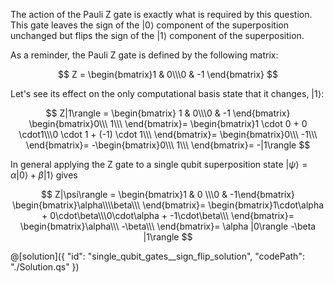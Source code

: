 The action of the Pauli Z gate is exactly what is required by this question.
This gate leaves the sign of the $|0\rangle$ component of the superposition unchanged but flips the sign of the $|1\rangle$ component of the superposition.

As a reminder, the Pauli Z gate is defined by the following matrix:

$$
Z =
 \begin{bmatrix}1 & 0\\\0 & -1 \end{bmatrix}
$$

Let's see its effect on the only computational basis state that it changes, $|1\rangle$:

$$
Z|1\rangle =
 \begin{bmatrix} 1 & 0\\\0 & -1 \end{bmatrix}
 \begin{bmatrix}0\\\ 1\\\ \end{bmatrix}=
\begin{bmatrix}1 \cdot 0 + 0 \cdot1\\\0 \cdot 1 +  (-1) \cdot 1\\\ \end{bmatrix}=
\begin{bmatrix}0\\\ -1\\\ \end{bmatrix}=
 -\begin{bmatrix}0\\\ 1\\\ \end{bmatrix}=
-|1\rangle
$$

In general applying the Z gate to a single qubit superposition state $|\psi\rangle = \alpha |0\rangle + \beta |1\rangle$ gives

$$
Z|\psi\rangle =
 \begin{bmatrix}1 & 0 \\\0 & -1\end{bmatrix}
 \begin{bmatrix}\alpha\\\\beta\\\ \end{bmatrix}=
\begin{bmatrix}1\cdot\alpha + 0\cdot\beta\\\0\cdot\alpha + -1\cdot\beta\\\ \end{bmatrix}=
 \begin{bmatrix}\alpha\\\ -\beta\\\ \end{bmatrix}=
 \alpha |0\rangle -\beta |1\rangle
$$

@[solution]({
"id": "single_qubit_gates__sign_flip_solution",
"codePath": "./Solution.qs"
})
